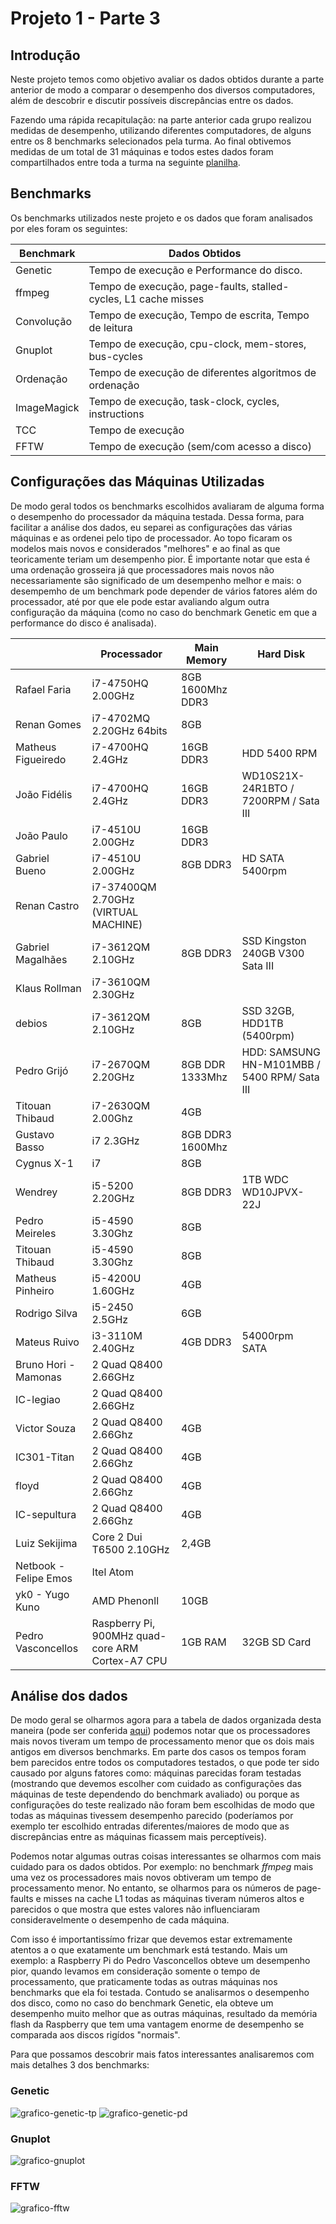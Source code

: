 # Projeto 1 - Parte 3

## Introdução

Neste projeto temos como objetivo avaliar os dados obtidos durante a parte anterior de modo a comparar o desempenho dos diversos computadores, além de descobrir e discutir possíveis discrepâncias entre os dados.

Fazendo uma rápida recapitulação: na parte anterior cada grupo realizou medidas de desempenho, utilizando diferentes computadores, de alguns entre os 8 benchmarks selecionados pela turma. Ao final obtivemos medidas de um total de 31 máquinas e todos estes dados foram compartilhados entre toda a turma na seguinte [planilha](https://docs.google.com/spreadsheets/d/1c9JP7p0yYadZqwHrJEReNS8knAeSaMRDabaCDr-fwjg/edit).

## Benchmarks

Os benchmarks utilizados neste projeto e os dados que foram analisados por eles foram os seguintes:

| Benchmark   | Dados Obtidos                                                   |
|-------------|-----------------------------------------------------------------|
| Genetic     | Tempo de execução e Performance do disco.                       |
| ffmpeg      | Tempo de execução, page-faults, stalled-cycles, L1 cache misses |
| Convolução  | Tempo de execução, Tempo de escrita, Tempo de leitura           |
| Gnuplot     | Tempo de execução, cpu-clock, mem-stores, bus-cycles            |
| Ordenação   | Tempo de execução de diferentes algoritmos de ordenação         |
| ImageMagick | Tempo de execução, task-clock, cycles, instructions             |
| TCC         | Tempo de execução                                               |
| FFTW        | Tempo de execução (sem/com acesso a disco)                      |

## Configurações das Máquinas Utilizadas

De modo geral todos os benchmarks escolhidos avaliaram de alguma forma o desempenho do processador da máquina testada. Dessa forma, para facilitar a análise dos dados, eu separei as configurações das várias máquinas e as ordenei pelo tipo de processador. Ao topo ficaram os modelos mais novos e considerados "melhores" e ao final as que teoricamente teriam um desempenho pior. 
É importante notar que esta é uma ordenação grosseira já que processadores mais novos não necessariamente são significado de um desempenho melhor e mais: o desempemho de um benchmark pode depender de vários fatores além do processador, até por que ele pode estar avaliando algum outra configuração da máquina (como no caso do benchmark Genetic em que a performance do disco é analisada).

|                       | Processador                                      | Main Memory      | Hard Disk                                    |
|-----------------------|--------------------------------------------------|------------------|----------------------------------------------|
| Rafael Faria          | i7-4750HQ 2.00GHz                                | 8GB 1600Mhz DDR3 |                                              |
| Renan Gomes           | i7-4702MQ 2.20GHz 64bits                         | 8GB              |                                              |
| Matheus Figueiredo    | i7-4700HQ 2.4GHz                                 | 16GB DDR3        | HDD 5400 RPM                                 |
| João Fidélis          | i7-4700HQ 2.4GHz                                 | 16GB DDR3        | WD10S21X-24R1BTO / 7200RPM / Sata III        |
| João Paulo            | i7-4510U 2.00GHz                                 | 16GB DDR3        |                                              |
| Gabriel Bueno         | i7-4510U 2.00GHz                                 | 8GB DDR3         | HD SATA 5400rpm                              |
| Renan Castro          | i7-37400QM 2.70GHz (VIRTUAL MACHINE)             |   		      |                                              |
| Gabriel Magalhães     | i7-3612QM 2.10GHz                                | 8GB DDR3         | SSD Kingston 240GB V300 Sata III             |
| Klaus Rollman         | i7-3610QM 2.30GHz                                |                  |                                              |
| debios                | i7-3612QM 2.10GHz                                | 8GB              | SSD 32GB, HDD1TB (5400rpm)                   |
| Pedro Grijó           | i7-2670QM 2.20GHz                                | 8GB DDR 1333Mhz  | HDD: SAMSUNG HN-M101MBB / 5400 RPM/ Sata III |
| Titouan Thibaud       | i7-2630QM 2.00Ghz                                | 4GB              |                                              |
| Gustavo Basso         | i7 2.3GHz                                        | 8GB DDR3 1600Mhz |                                              |
| Cygnus X-1            | i7                                               | 8GB              |                                              |
| Wendrey               | i5-5200 2.20GHz                                  | 8GB DDR3         | 1TB WDC WD10JPVX-22J                         |
| Pedro Meireles        | i5-4590 3.30Ghz                                  | 8GB              |                                              |
| Titouan Thibaud       | i5-4590 3.30Ghz                                  | 8GB              |                                              |
| Matheus Pinheiro      | i5-4200U 1.60GHz                                 | 4GB              |                                              |
| Rodrigo Silva         | i5-2450 2.5GHz                                   | 6GB              |                                              |
| Mateus Ruivo          | i3-3110M 2.40GHz                                 | 4GB DDR3         | 54000rpm SATA                                |
| Bruno Hori - Mamonas  | 2 Quad Q8400 2.66GHz                             |                  |                                              |
| IC-legiao             | 2 Quad Q8400 2.66GHz                             |                  |                                              |
| Victor Souza          | 2 Quad Q8400 2.66Ghz                             | 4GB              |                                              |
| IC301-Titan           | 2 Quad Q8400 2.66Ghz                             | 4GB              |                                              |
| floyd                 | 2 Quad Q8400 2.66Ghz                             | 4GB              |                                              |
| IC-sepultura          | 2 Quad Q8400 2.66Ghz                             | 4GB              |                                              |
| Luiz Sekijima         | Core 2 Dui T6500 2.10GHz                         | 2,4GB            |                                              |
| Netbook - Felipe Emos | Itel Atom                                        |                  |                                              |
| yk0 - Yugo Kuno       | AMD Phenonll                                     | 10GB             |                                              |
| Pedro Vasconcellos    | Raspberry Pi, 900MHz quad-core ARM Cortex-A7 CPU | 1GB RAM          | 32GB SD Card                                 |

## Análise dos dados

De modo geral se olharmos agora para a tabela de dados organizada desta maneira (pode ser conferida [aqui](https://docs.google.com/spreadsheets/d/1N8nX4D7TO85Uwf8_4p4Z6VeV9G6_ltaM13Zw-tFZB6Y/edit?usp=sharing)) podemos notar que os processadores mais novos tiveram um tempo de processamento menor que os dois mais antigos em diversos benchmarks. Em parte dos casos os tempos foram bem parecidos entre todos os computadores testados, o que pode ter sido causado por alguns fatores como: máquinas parecidas foram testadas (mostrando que devemos escolher com cuidado as configurações das máquinas de teste dependendo do benchmark avaliado) ou porque as configurações do teste realizado não foram bem escolhidas de modo que todas as máquinas tivessem desempenho parecido  (poderíamos por exemplo ter escolhido entradas diferentes/maiores de modo que as discrepâncias entre as máquinas ficassem mais perceptíveis).

Podemos notar algumas outras coisas interessantes se olharmos com mais cuidado para os dados obtidos. Por exemplo: no benchmark *ffmpeg* mais uma vez os processadores mais novos obtiveram um tempo de processamento menor. No entanto, se olharmos para os números de page-faults e misses na cache L1 todas as máquinas tiveram números altos e parecidos o que mostra que estes valores não influenciaram consideravelmente o desempenho de cada máquina. 

Com isso é importantissímo frizar que devemos estar extremamente atentos a o que exatamente um benchmark está testando. Mais um exemplo: a Raspberry Pi do Pedro Vasconcellos obteve um desempenho pior, quando levamos em consideração somente o tempo de processamento, que praticamente todas as outras máquinas nos benchmarks que ela foi testada. Contudo se analisarmos o desempenho dos disco, como no caso do benchmark Genetic, ela obteve um desempenho muito melhor que as outras máquinas, resultado da memória flash da Raspberry que tem uma vantagem enorme de desempenho se comparada aos discos rigídos "normais".

Para que possamos descobrir mais fatos interessantes analisaremos com mais detalhes 3 dos benchmarks:

### Genetic

![grafico-genetic-tp](https://github.com/matheusmps/mc723-1s2016/blob/master/projeto1/parte3/genetic-tp.png)
![grafico-genetic-pd](https://github.com/matheusmps/mc723-1s2016/blob/master/projeto1/parte3/genetic-pd.png)


### Gnuplot

![grafico-gnuplot](https://github.com/matheusmps/mc723-1s2016/blob/master/projeto1/parte3/gnuplot.png)

### FFTW

![grafico-fftw](https://github.com/matheusmps/mc723-1s2016/blob/master/projeto1/parte3/fftw.png)

